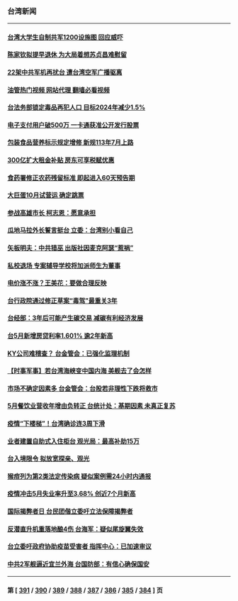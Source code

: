 ### 台湾新闻
---
#### [台湾大学生自制共军1200设施图 回应威吓](../../pages/ncid1349361/n13766055.md?06240045) 
#### [陈家钦拟提早退休 为大局着想苏贞昌难慰留](../../pages/ncid1349361/n13766003.md?06240045) 
#### [22架中共军机再扰台 遭台湾空军广播驱离](../../pages/ncid1349361/n13766011.md?06240045) 
#### [油管热门视频 网站代理 翻墙必看视频](http://209.222.30.114:81/youtube.html?06240045)
#### [台法务部锁定毒品再犯人口 目标2024年减少1.5%](../../pages/ncid1349361/n13765986.md?06240045) 
#### [电子支付用户破500万 一卡通获准公开发行股票](../../pages/ncid1349361/n13765989.md?06240045) 
#### [包装食品营养标示规定增修 新规113年7月上路](../../pages/ncid1349361/n13765993.md?06240045) 
#### [300亿扩大租金补贴 房东可享税赋优惠](../../pages/ncid1349361/n13765987.md?06240045) 
#### [食药署修正农药残留标准 即起进入60天预告期](../../pages/ncid1349361/n13765988.md?06240045) 
#### [大巨蛋10月试营运 确定跳票](../../pages/ncid1349361/n13766000.md?06240045) 
#### [参战高雄市长 柯志恩：愿意承担](../../pages/ncid1349361/n13766006.md?06240045) 
#### [瓜地马拉外长誓言挺台 立委：台湾别小看自己](../../pages/ncid1349361/n13766010.md?06240045) 
#### [矢板明夫：中共猎巫 出版社因麦克阿瑟“惹祸”](../../pages/ncid1349361/n13765782.md?06240045) 
#### [私校退场 专案辅导学校将加派师生为董事](../../pages/ncid1349361/n13765953.md?06240045) 
#### [电价涨不涨？王美花：要做合理反映](../../pages/ncid1349361/n13765955.md?06240045) 
#### [台行政院通过修正草案“毒驾”最重关3年](../../pages/ncid1349361/n13765960.md?06240045) 
#### [台经部：3年后可能产生碳交易 减碳有利经济发展](../../pages/ncid1349361/n13765932.md?06240045) 
#### [台5月新增房贷利率1.601% 逾2年新高](../../pages/ncid1349361/n13765933.md?06240045) 
#### [KY公司难稽查？ 台金管会：已强化监理机制](../../pages/ncid1349361/n13765905.md?06240045) 
#### [【时事军事】若台湾海峡变中国内海 美舰去了会怎样](../../pages/ncid1349361/n13765307.md?06240045) 
#### [市场不确定因素多 台金管会：台股若非理性下跌将救市](../../pages/ncid1349361/n13765906.md?06240045) 
#### [5月餐饮业营收年增由负转正 台统计处：基期因素 未真正复苏](../../pages/ncid1349361/n13765907.md?06240045) 
#### [疫情“下楼梯”！台湾确诊连3周下滑](../../pages/ncid1349361/n13765858.md?06240045) 
#### [业者建置自助式入住柜台 观光局：最高补助15万](../../pages/ncid1349361/n13765857.md?06240045) 
#### [台入境限令 拟放宽探亲、观光](../../pages/ncid1349361/n13765853.md?06240045) 
#### [猴痘列为第2类法定传染病 疑似案例需24小时内通报](../../pages/ncid1349361/n13765856.md?06240045) 
#### [疫情冲击5月失业率升至3.68% 创近7个月新高](../../pages/ncid1349361/n13765855.md?06240045) 
#### [国际揭弊者日 台民团偕立委吁立法保障揭弊者](../../pages/ncid1349361/n13765871.md?06240045) 
#### [反潜直升机重落地酿4伤 台海军：疑似尾旋翼失效](../../pages/ncid1349361/n13765875.md?06240045) 
#### [台立委吁政府协助疫苗受害者 指挥中心：已加速审议](../../pages/ncid1349361/n13765873.md?06240045) 
#### [中共2军舰逼近宜兰外海 台国防部：有信心确保国安](../../pages/ncid1349361/n13765822.md?06240045) 

---
#### 第 [ [391](./391.md?06240045) / [390](./390.md?06240045) / [389](./389.md?06240045) / [388](./388.md?06240045) / [387](./387.md?06240045) / [386](./386.md?06240045) / [385](./385.md?06240045) / [384](./384.md?06240045) ] 页
